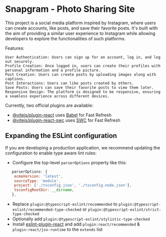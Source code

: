 # Snapgram - Photo Sharing Site

This project is a social media platform inspired by Instagram, where users can create accounts, like posts, and save their favorite posts. It's built with the aim of providing a similar user experience to Instagram while allowing developers to explore the functionalities of such platforms.

Features:

    User Authentication: Users can sign up for an account, log in, and log out securely.
    Profile Creation: Once logged in, users can create their profiles with personal information and a profile picture.
    Post Creation: Users can create posts by uploading images along with captions.
    Post Interactions: Users can like posts created by others.
    Save Posts: Users can save their favorite posts to view them later.
    Responsive Design: The platform is designed to be responsive, ensuring a seamless experience across different devices.

Currently, two official plugins are available:

- [@vitejs/plugin-react](https://github.com/vitejs/vite-plugin-react/blob/main/packages/plugin-react/README.md) uses [Babel](https://babeljs.io/) for Fast Refresh
- [@vitejs/plugin-react-swc](https://github.com/vitejs/vite-plugin-react-swc) uses [SWC](https://swc.rs/) for Fast Refresh

## Expanding the ESLint configuration

If you are developing a production application, we recommend updating the configuration to enable type aware lint rules:

- Configure the top-level `parserOptions` property like this:

```js
   parserOptions: {
    ecmaVersion: 'latest',
    sourceType: 'module',
    project: ['./tsconfig.json', './tsconfig.node.json'],
    tsconfigRootDir: __dirname,
   },
```

- Replace `plugin:@typescript-eslint/recommended` to `plugin:@typescript-eslint/recommended-type-checked` or `plugin:@typescript-eslint/strict-type-checked`
- Optionally add `plugin:@typescript-eslint/stylistic-type-checked`
- Install [eslint-plugin-react](https://github.com/jsx-eslint/eslint-plugin-react) and add `plugin:react/recommended` & `plugin:react/jsx-runtime` to the `extends` list
